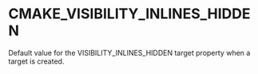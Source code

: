   

# CMAKE_VISIBILITY_INLINES_HIDDEN  
Default value for the VISIBILITY_INLINES_HIDDEN target
property when a target is created.  

